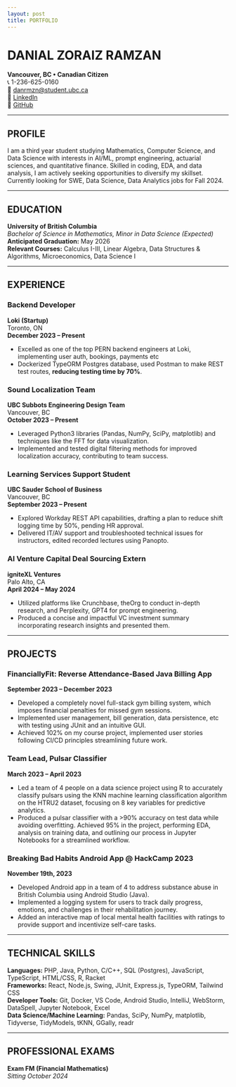 ```yaml
---
layout: post
title: PORTFOLIO
---
```

# DANIAL ZORAIZ RAMZAN
**Vancouver, BC • Canadian Citizen**  
📞 1-236-625-0160  
📧 danrmzn@student.ubc.ca  
🔗 [LinkedIn](https://linkedin.com/in/danialramzan)  
🔗 [GitHub](https://github.com/danialramzan)

---

## PROFILE
I am a third year student studying Mathematics, Computer Science, and Data Science with interests in AI/ML, prompt engineering, actuarial sciences, and quantitative finance. Skilled in coding, EDA, and data analysis, I am actively seeking opportunities to diversify my skillset. Currently looking for SWE, Data Science, Data Analytics jobs for Fall 2024.

---

## EDUCATION
**University of British Columbia**  
_Bachelor of Science in Mathematics, Minor in Data Science (Expected)_  
**Anticipated Graduation:** May 2026  
**Relevant Courses:** Calculus I-III, Linear Algebra, Data Structures & Algorithms, Microeconomics, Data Science I

---

## EXPERIENCE

### Backend Developer
**Loki (Startup)**  
Toronto, ON  
**December 2023 – Present**  
- Excelled as one of the top PERN backend engineers at Loki, implementing user auth, bookings, payments etc
- Dockerized TypeORM Postgres database, used Postman to make REST test routes, **reducing testing time by 70%**.

### Sound Localization Team
**UBC Subbots Engineering Design Team**  
Vancouver, BC  
**October 2023 – Present**  
- Leveraged Python3 libraries (Pandas, NumPy, SciPy, matplotlib) and techniques like the FFT for data visualization.
- Implemented and tested digital filtering methods for improved localization accuracy, contributing to team success.

### Learning Services Support Student
**UBC Sauder School of Business**  
Vancouver, BC  
**September 2023 – Present**  
- Explored Workday REST API capabilities, drafting a plan to reduce shift logging time by 50%, pending HR approval.
- Delivered IT/AV support and troubleshooted technical issues for instructors, edited recorded lectures using Panopto.

### AI Venture Capital Deal Sourcing Extern
**igniteXL Ventures**  
Palo Alto, CA  
**April 2024 – May 2024**  
- Utilized platforms like Crunchbase, theOrg to conduct in-depth research, and Perplexity, GPT4 for prompt engineering.
- Produced a concise and impactful VC investment summary incorporating research insights and presented them.

---

## PROJECTS

### FinanciallyFit: Reverse Attendance-Based Java Billing App
**September 2023 – December 2023**  
- Developed a completely novel full-stack gym billing system, which imposes financial penalties for missed gym sessions.
- Implemented user management, bill generation, data persistence, etc with testing using JUnit and an intuitive GUI.
- Achieved 102% on my course project, implemented user stories following CI/CD principles streamlining future work.

### Team Lead, Pulsar Classifier
**March 2023 – April 2023**  
- Led a team of 4 people on a data science project using R to accurately classify pulsars using the KNN machine learning classification algorithm on the HTRU2 dataset, focusing on 8 key variables for predictive analytics.
- Produced a pulsar classifier with a >90% accuracy on test data while avoiding overfitting. Achieved 95% in the project, performing EDA, analysis on training data, and outlining our process in Jupyter Notebooks for a streamlined workflow.

### Breaking Bad Habits Android App @ HackCamp 2023
**November 19th, 2023**  
- Developed Android app in a team of 4 to address substance abuse in British Columbia using Android Studio (Java).
- Implemented a logging system for users to track daily progress, emotions, and challenges in their rehabilitation journey.
- Added an interactive map of local mental health facilities with ratings to provide support and incentivize self-care tasks.

---

## TECHNICAL SKILLS
**Languages:** PHP, Java, Python, C/C++, SQL (Postgres), JavaScript, TypeScript, HTML/CSS, R, Racket  
**Frameworks:** React, Node.js, Swing, JUnit, Express.js, TypeORM, Tailwind CSS  
**Developer Tools:** Git, Docker, VS Code, Android Studio, IntelliJ, WebStorm, DataSpell, Jupyter Notebook, Excel  
**Data Science/Machine Learning:** Pandas, SciPy, NumPy, matplotlib, Tidyverse, TidyModels, tKNN, GGally, readr

---

## PROFESSIONAL EXAMS
**Exam FM (Financial Mathematics)**  
_Sitting October 2024_
